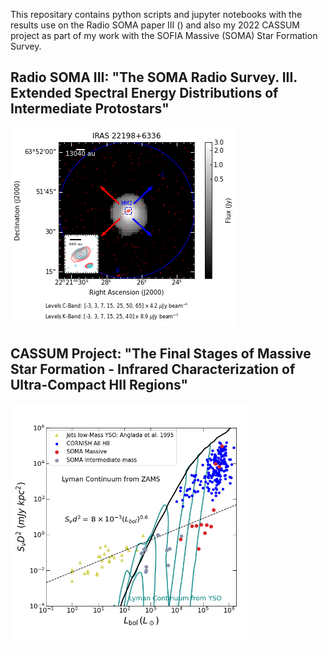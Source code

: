 This repositary contains python scripts and jupyter notebooks with the results use on the Radio SOMA paper III () and also my 2022 CASSUM project as part of my work with the SOFIA Massive (SOMA) Star Formation Survey.

## Radio SOMA III: "The SOMA Radio Survey. III. Extended Spectral Energy Distributions of Intermediate Protostars"

![Contour plot for source IRAS 22198](Figures/IRAS_22198_VLA_contours.png)

## CASSUM Project: "The Final Stages of Massive Star Formation - Infrared Characterization of Ultra-Compact HII Regions"

<img src="Figures/Anglada_Plot.png" width="380" height="380">
